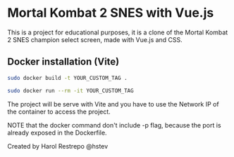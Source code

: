 # Mortal Kombat 2 SNES with Vue.js

This is a project for educational purposes, it is a clone of the Mortal Kombat 2 SNES champion select screen, made with Vue.js and CSS.


## Docker installation (Vite)

```bash
sudo docker build -t YOUR_CUSTOM_TAG .   
```

```bash
sudo docker run --rm -it YOUR_CUSTOM_TAG 
```

The project will be serve with Vite and you have to use the Network IP of the container to access the project.

NOTE that the docker command don't include -p flag, because the port is already exposed in the Dockerfile.

Created by Harol Restrepo @hstev